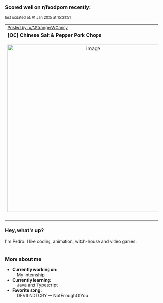 ### Scored well on r/foodporn recently:

<p align="left"><sub>last updated at: 01 Jan 2025 at 15:28:51</sub></p>

|   |
| --- |
| <sub>[Posted by: u/AStrangerWCandy][source]</sub> |
| **[OC] Chinese Salt &amp; Pepper Pork Chops** | 
|<p align="center"> <img alt="image" src="https://i.redd.it/63f3x6gipw7e1.jpeg" width="550" /> </p>|
|   |

### Hey, what's up?

I'm Pedro. I like coding, animation, witch-house and video games.<br><br>

### More about me
- **Currently working on:**  
&nbsp;&nbsp;&nbsp;&nbsp;My internship
- **Currently learning:**  
&nbsp;&nbsp;&nbsp;&nbsp;Java and Typescript
- **Favorite song:**  
&nbsp;&nbsp;&nbsp;&nbsp;DEVILNOTCRY — NotEnoughOfYou<br><br>

  



  
  
  
[linkedin]: https://linkedin.com/in/pedro-h-r-gomes-8a487b14a/
[gmail]: mailto:pilique11@gmail.com
[source]: https://reddit.com/r/FoodPorn/comments/1hi8nvh/oc_chinese_salt_pepper_pork_chops/
[redditAPI]: https://www.reddit.com/dev/api/